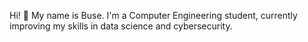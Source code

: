 Hi! 👋 My name is Buse.
I'm a Computer Engineering student, currently improving my skills in data science and cybersecurity.
